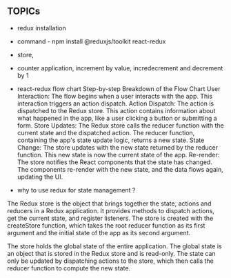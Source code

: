## TOPICs

- redux installation
- command - npm install @reduxjs/toolkit react-redux
- store,
- counter application, increment by value, incredecrement and decrement by 1

- react-redux flow chart
  Step-by-step Breakdown of the Flow Chart
  User Interaction: The flow begins when a user interacts with the app. This interaction triggers an action dispatch.
  Action Dispatch: The action is dispatched to the Redux store. This action contains information about what happened in the app, like a user clicking a button or submitting a form.
  Store Updates: The Redux store calls the reducer function with the current state and the dispatched action. The reducer function, containing the app's state update logic, returns a new state.
  State Change: The store updates with the new state returned by the reducer function. This new state is now the current state of the app.
  Re-render: The store notifies the React components that the state has changed. The components re-render with the new state, and the data flows again, updating the UI.

- why to use redux for state management ?

The Redux store is the object that brings together the state, actions and reducers in a Redux application. It provides methods to dispatch actions, get the current state, and register listeners. The store is created with the createStore function, which takes the root reducer function as its first argument and the initial state of the app as its second argument.

The store holds the global state of the entire application. The global state is an object that is stored in the Redux store and is read-only. The state can only be updated by dispatching actions to the store, which then calls the reducer function to compute the new state.
